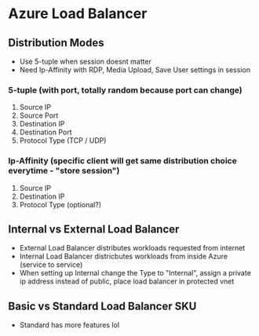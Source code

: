 # Azure Load Balancer  

## Distribution Modes
- Use 5-tuple when session doesnt matter
- Need Ip-Affinity with RDP, Media Upload, Save User settings in session

### 5-tuple (with port, totally random because port can change)
1) Source IP
2) Source Port
3) Destination IP
4) Destination Port
5) Protocol Type (TCP / UDP)  
### Ip-Affinity (specific client will get same distribution choice everytime - "store session")
1) Source IP
2) Destination IP
3) Protocol Type (optional?)

## Internal vs External Load Balancer
- External Load Balancer distributes workloads requested from internet
- Internal Load Balancer districbutes workloads from inside Azure (service to service)  
- When setting up Internal change the Type to "Internal", assign a private ip address instead of public, place load balancer in protected vnet

## Basic vs Standard Load Balancer SKU
- Standard has more features lol

